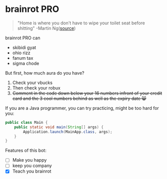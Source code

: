 # brainrot PRO

>"Home is where you don't have to wipe your toilet seat before shitting" -Martin Ng([source](https://www.youtube.com/watch?v=xvFZjo5PgG0))

brainrot PRO can
- skibidi gyat
- ohio rizz
- fanum tax
- sigma chode

But first, how much aura do you have?

1. Check your vbucks
2. Then check your robux
3. ~~Comment in the code down below your 16 numbers infront of your credit card and the 3 cool numbers behind as well as the expiry date 😸~~

If you are a Java programmer, you can try practicing, might be too hard for you:
```java
public class Main {
    public static void main(String[] args) {
        Application.launch(MainApp.class, args);
    }
}
```


Features of this bot:
- [ ] Make you happy
- [ ] keep you company
- [x] Teach you brainrot
